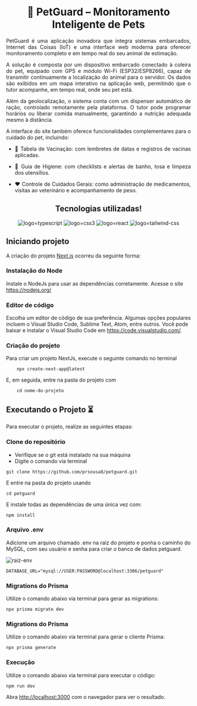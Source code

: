 <h1 align="center">🐾 PetGuard – Monitoramento Inteligente de Pets</h1>

<div align="justify">PetGuard é uma aplicação inovadora que integra sistemas embarcados, Internet das Coisas (IoT) e uma interface web moderna para oferecer monitoramento completo e em tempo real do seu animal de estimação.

A solução é composta por um dispositivo embarcado conectado à coleira do pet, equipado com GPS e módulo Wi-Fi (ESP32/ESP8266), capaz de transmitir continuamente a localização do animal para o servidor. Os dados são exibidos em um mapa interativo na aplicação web, permitindo que o tutor acompanhe, em tempo real, onde seu pet está.

Além da geolocalização, o sistema conta com um dispenser automático de ração, controlado remotamente pela plataforma. O tutor pode programar horários ou liberar comida manualmente, garantindo a nutrição adequada mesmo à distância.

A interface do site também oferece funcionalidades complementares para o cuidado do pet, incluindo:

- 📅 Tabela de Vacinação: com lembretes de datas e registros de vacinas aplicadas.

- 🧼 Guia de Higiene: com checklists e alertas de banho, tosa e limpeza dos utensílios.

- ❤️ Controle de Cuidados Gerais: como administração de medicamentos, visitas ao veterinário e acompanhamento de peso.</div>

<h2 align="center">Tecnologias utilizadas!</h2>
<div align="center">
    <img src="https://img.shields.io/badge/TypeScript-007ACC?style=for-the-badge&logo=typescript&logoColor=white" alt="logo=typescript">
    <img src="https://img.shields.io/badge/CSS3-1572B6?style=for-the-badge&logo=css3&logoColor=white" alt="logo=css3"/>
    <img src="https://img.shields.io/badge/React-20232A?style=for-the-badge&logo=react&logoColor=61DAFB" alt="logo=react">
    <img src="https://img.shields.io/badge/Tailwind_CSS-38B2AC?style=for-the-badge&logo=tailwind-css&logoColor=white" alt="logo=tailwind-css">
</div>

## Iniciando projeto

A criação do projeto [Next.js](https://nextjs.org) ocorreu da seguinte forma:

### Instalação do Node
Instale o NodeJs para usar as dependências corretamente. Acesse o site https://nodejs.org/

### Editor de código

Escolha um editor de código de sua preferência. Algumas opções populares incluem o Visual Studio Code, Sublime Text, Atom, entre outros. Você pode baixar e instalar o Visual Studio Code em https://code.visualstudio.com/.

### Criação do projeto

Para criar um projeto NextJs, execute o seguinte comando no terminal

~~~
    npx create-next-app@latest
~~~

E, em seguida, entre na pasta do projeto com 

~~~
    cd nome-do-projeto
~~~

## Executando o Projeto ⏳

Para executar o projeto, realize as seguintes etapas:

### Clone do repositório

- Verifique se o git está instalado na sua máquina
- Digite o comando via terminal

~~~
git clone https://github.com/prsousa8/petguard.git
~~~

E entre na pasta do projeto usando 

~~~
cd petguard
~~~


E instale todas as dependências de uma única vez com:
~~~
npm install
~~~

### Arquivo .env

Adicione um arquivo chamado .env na raiz do projeto e ponha o caminho do MySQL, com seu usuário e senha para criar o banco de dados petguard.

<img src="../petguard/public/env.png" alt="raiz-env">

~~~
DATABASE_URL="mysql://USER:PASSWORD@localhost:3306/petguard"
~~~

### Migrations do Prisma

Utilize o comando abaixo via terminal para gerar as migrations:
~~~
npx prisma migrate dev
~~~

### Migrations do Prisma

Utilize o comando abaixo via terminal para gerar o cliente Prisma:
~~~
npx prisma generate
~~~

### Execução

Utilize o comando abaixo via terminal para executar o código:
~~~
npm run dev
~~~


Abra [http://localhost:3000](http://localhost:3000) com o navegador para ver o resultado.
